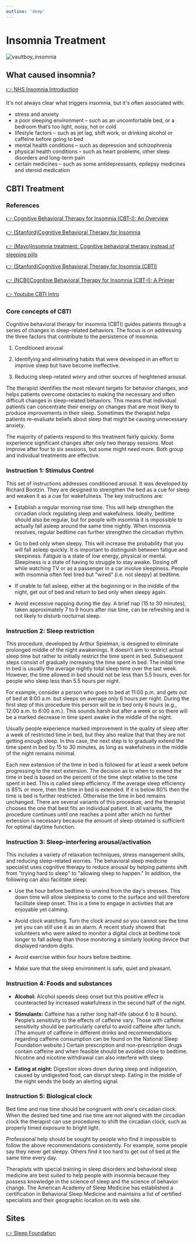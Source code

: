 ```yaml
---
outline: 'deep'
---
```


# Insomnia Treatment

![vaultboy_insomnia](/images/vaultboy_insomnia.jpeg)

## What caused insomnia?

[👉 NHS Insomnia Introduction](https://www.nhsinform.scot/illnesses-and-conditions/mental-health/insomnia/)

It's not always clear what triggers insomnia, but it's often associated with:

- stress and anxiety
- a poor sleeping environment – such as an uncomfortable bed, or a bedroom that’s too light, noisy, hot or cold
- lifestyle factors – such as jet lag, shift work, or drinking alcohol or caffeine before going to bed
- mental health conditions – such as depression and schizophrenia
- physical health conditions – such as heart problems, other sleep disorders and long-term pain
- certain medicines – such as some antidepressants, epilepsy medicines and steroid medication

## CBTI Treatment

### References

[👉 Cognitive Behavioral Therapy for Insomnia (CBT-I): An Overview
](https://www.sleepfoundation.org/insomnia/treatment/cognitive-behavioral-therapy-insomnia)

[👉 (Stanford)Cognitive Behavioral Therapy for Insomnia
](https://stanfordhealthcare.org/medical-treatments/c/cognitive-behavioral-therapy-insomnia/procedures.html)

[👉 (Mayo)Insomnia treatment: Cognitive behavioral therapy instead of sleeping pills
](https://www.mayoclinic.org/diseases-conditions/insomnia/in-depth/insomnia-treatment/art-20046677)

[👉 (Stanford)Cognitive Behavioral Therapy for Insomnia (CBTI)](https://stanfordhealthcare.org/medical-treatments/c/cognitive-behavioral-therapy-insomnia.html)

[👉 (NCBI)Cognitive Behavioral Therapy for Insomnia (CBT-I): A Primer
](https://www.ncbi.nlm.nih.gov/pmc/articles/PMC10002474/)

[👉 Youtube CBTI Intro](https://www.youtube.com/watch?v=oYnudJrod8Y)

### Core concepts of CBTI

Cognitive behavioral therapy for insomnia (CBTI) guides patients through a series of changes in sleep-related behaviors. The focus is on addressing the three factors that contribute to the persistence of insomnia:

1. Conditioned arousal

2. Identifying and eliminating habits that were developed in an effort to improve sleep but have become ineffective.

3. Reducing sleep-related worry and other sources of heightened arousal.

The therapist identifies the most relevant targets for behavior changes, and helps patients overcome obstacles to making the necessary and often difficult changes in sleep-related behaviors. This means that individual patients can concentrate their energy on changes that are most likely to produce improvements in their sleep. Sometimes the therapist helps patients re-evaluate beliefs about sleep that might be causing unnecessary anxiety.

The majority of patients respond to this treatment fairly quickly. Some experience significant changes after only two therapy sessions. Most improve after four to six sessions, but some might need more. Both group and individual treatments are effective.

### Instruction 1: Stimulus Control

This set of instructions addresses conditioned arousal. It was developed by Richard Bootzin. They are designed to strengthen the bed as a cue for sleep and weaken it as a cue for wakefulness. The key instructions are:

- Establish a regular morning rise time. This will help strengthen the circadian clock regulating sleep and wakefulness. Ideally, bedtime should also be regular, but for people with insomnia it is impossible to actually fall asleep around the same time nightly. When insomnia resolves, regular bedtime can further strengthen the circadian rhythm.

- Go to bed only when sleepy. This will increase the probability that you will fall asleep quickly. It is important to distinguish between fatigue and sleepiness. Fatigue is a state of low energy, physical or mental. Sleepiness is a state of having to struggle to stay awake. Dosing off while watching TV or as a passenger in a car involve sleepiness. People with insomnia often feel tired but "wired" (i.e. not sleepy) at bedtime.

- If unable to fall asleep, either at the beginning or in the middle of the night, get out of bed and return to bed only when sleepy again.

- Avoid excessive napping during the day. A brief nap (15 to 30 minutes), taken approximately 7 to 9 hours after rise time, can be refreshing and is not likely to disturb nocturnal sleep.


### Instruction 2: Sleep restriction

This procedure, developed by Arthur Spielman, is designed to eliminate prolonged middle of the night awakenings. It doesn't aim to restrict actual sleep time but rather to initially restrict the time spent in bed. Subsequent steps consist of gradually increasing the time spent in bed. The initial time in bed is usually the average nightly total sleep time over the last week. However, the time allowed in bed should not be less than 5.5 hours, even for people who sleep less than 5.5 hours per night.

For example, consider a person who goes to bed at 11:00 p.m. and gets out of bed at 8:00 a.m. but sleeps on average only 6 hours per night. During the first step of this procedure this person will be in bed only 6 hours (e.g., 12:00 a.m. to 6:00 a.m.). This sounds harsh but after a week or so there will be a marked decrease in time spent awake in the middle of the night.

Usually people experience marked improvement in the quality of sleep after a week of restricted time in bed, but they also realize that that they are not getting enough sleep. In this case, the next step is to gradually extend the time spent in bed by 15 to 30 minutes, as long as wakefulness in the middle of the night remains minimal.

Each new extension of the time in bed is followed for at least a week before progressing to the next extension. The decision as to when to extend the time in bed is based on the percent of the time slept relative to the time spent in bed. This is called sleep efficiency. If the average sleep efficiency is 85% or more, then the time in bed is extended. If it is below 80% then the time is bed is further restricted. Otherwise the time in bed remains unchanged. There are several variants of this procedure, and the therapist chooses the one that best fits an individual patient. In all variants, the procedure continues until one reaches a point after which no further extension is necessary because the amount of sleep obtained is sufficient for optimal daytime function.

### Instruction 3: Sleep-interfering arousal/activation

This includes a variety of relaxation techniques, stress management skills, and reducing sleep-related worries. The behavioral sleep medicine specialist uses cognitive therapy to reduce arousal by helping patients shift from "trying hard to sleep" to "allowing sleep to happen." In addition, the following can also facilitate sleep:

- Use the hour before bedtime to unwind from the day's stresses. This down time will allow sleepiness to come to the surface and will therefore facilitate sleep onset. This is a time to engage in activities that are enjoyable yet calming.

- Avoid clock watching. Turn the clock around so you cannot see the time yet you can still use it as an alarm. A recent study showed that volunteers who were asked to monitor a digital clock at bedtime took longer to fall asleep than those monitoring a similarly looking device that displayed random digits.

- Avoid exercise within four hours before bedtime.

- Make sure that the sleep environment is safe, quiet and pleasant.

### Instruction 4: Foods and substances

- **Alcohol:** Alcohol speeds sleep onset but this positive effect is counteracted by increased wakefulness in the second half of the night.

- **Stimulants:** Caffeine has a rather long half-life (about 6 to 8 hours). People’s sensitivity to the effects of caffeine vary. Those with caffeine sensitivity should be particularly careful to avoid caffeine after lunch. (The amount of caffeine in different drinks and recommendations regarding caffeine consumption can be found on the National Sleep Foundation website.) Certain prescription and non-prescription drugs contain caffeine and when feasible should be avoided close to bedtime. Nicotine and nicotine withdrawal can also interfere with sleep.

- **Eating at night:** Digestion slows down during sleep and indigestion, caused by undigested food, can disrupt sleep. Eating in the middle of the night sends the body an alerting signal.

### Instruction 5: Biological clock

Bed time and rise time should be congruent with one's circadian clock. When the desired bed time and rise time are not aligned with the circadian clock the therapist can use procedures to shift the circadian clock, such as properly timed exposure to bright light.

Professional help should be sought by people who find it impossible to follow the above recommendations consistently. For example, some people say they never get sleepy. Others find it too hard to get out of bed at the same time every day.

Therapists with special training in sleep disorders and behavioral sleep medicine are best suited to help people with insomnia because they possess knowledge in the science of sleep and the science of behavior change. The American Academy of Sleep Medicine has established a certification in Behavioral Sleep Medicine and maintains a list of certified specialists and their geographic location on its web site.

## Sites

[👉 Sleep Foundation](https://www.sleepfoundation.org/)